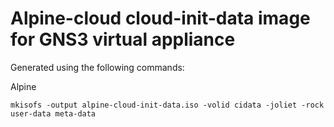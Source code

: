 # Alpine-cloud cloud-init-data image for GNS3 virtual appliance

Generated using the following commands:

Alpine

```
mkisofs -output alpine-cloud-init-data.iso -volid cidata -joliet -rock user-data meta-data
```
